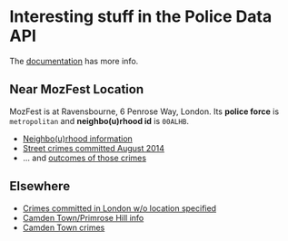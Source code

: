 # Interesting stuff in the Police Data API

The [documentation](http://data.police.uk/docs/) has more info.

## Near MozFest Location

MozFest is at Ravensbourne, 6 Penrose Way, London. Its **police force** is `metropolitan` and **neighbo(u)rhood id** is `00ALHB`.


* [Neighbo(u)rhood information](http://data.police.uk/api/metropolitan/00ALHB)
* [Street crimes committed August 2014](http://data.police.uk/api/crimes-street/all-crime?lat=51.5017355&lng=0.0055388000000675675&date=2014-08)
* ... and [outcomes of those crimes](http://data.police.uk/api/outcomes-at-location?lat=51.5017355&lng=0.0055388000000675675&date=2014-08)

## Elsewhere

* [Crimes committed in London w/o location specified](http://data.police.uk/api/crimes-no-location?category=all-crime&force=metropolitan&date=2014-08)
* [Camden Town/Primrose Hill info](http://data.police.uk/api/metropolitan/00AG02N)
* [Camden Town crimes](http://data.police.uk/api/crimes-street/all-crime?lat=51.5408&lng=-0.149232&date=2014-08)

